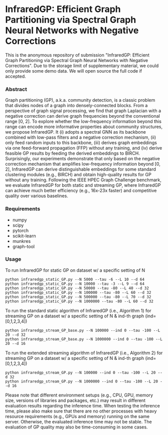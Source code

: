 # InfraredGP: Efficient Graph Partitioning via Spectral Graph Neural Networks with Negative Corrections

This is the anonymous repository of submission "InfraredGP: Efficient Graph Partitioning via Spectral Graph Neural Networks with Negative Corrections". Due to the storage limit of supplementary material, we could only provide some demo data. We will open source the full code if accepted.

### Abstract
Graph partitioning (GP), a.k.a. community detection, is a classic problem that divides nodes of a graph into densely-connected blocks. From a perspective of graph signal processing, we find that graph Laplacian with a negative correction can derive graph frequencies beyond the conventional range [0, 2]. To explore whether the low-frequency information beyond this range can encode more informative properties about community structures, we propose InfraredGP. It (i) adopts a spectral GNN as its backbone combined with low-pass filters and a negative correction mechanism, (ii) only feed random inputs to this backbone, (iii) derives graph embeddings via one feed-forward propagation (FFP) without any training, and (iv) derive feasible GP results by feeding the derived embeddings to BIRCH. Surprisingly, our experiments demonstrate that only based on the negative correction mechanism that amplifies low-frequency information beyond [0, 2], InfraredGP can derive distinguishable embeddings for some standard clustering modules (e.g., BIRCH) and obtain high-quality results for GP without any training. Following the IEEE HPEC Graph Challenge benchmark, we evaluate InfraredGP for both static and streaming GP, where InfraredGP can achieve much better efficiency (e.g., 16x-23x faster) and competitive quality over various baselines.

### Requirements
- numpy
- scipy
- pytorch
- scikit-learn
- munkres
- graph-tool

### Usage
To run InfraredGP for static GP on dataset w/ a specific setting of N
```
python infraredgp_static_GP.py --N 5000 --tau -6 --L 10 --d 64
python infraredgp_static_GP.py --N 10000 --tau -3 --L 9 --d 64
python infraredgp_static_GP.py --N 50000 --tau -80 --L 40 --d 32
python infraredgp_static_GP.py --N 100000 --tau -80 --L 60 --d 32
python infraredgp_static_GP.py --N 500000 --tau -80 --L 70 --d 32
python infraredgp_static_GP.py --N 1000000 --tau -80 --L 60 --d 32
```
To run the standard static algorithm of InfraredGP (i.e., Algorithm 1) for streaming GP on a dataset w/ a specific setting of N & ind-th graph (ind=[0,1,2,3,4])
```
python infraredgp_stream_GP_base.py --N 100000 --ind 0 --tau -100 --L 20 --d 32
python infraredgp_stream_GP_base.py --N 1000000 --ind 0 --tau -100 --L 20 --d 16
```
To run the extended streaming algorithm of InfraredGP (i.e., Algorithm 2) for streaming GP on a dataset w/ a specific setting of N & ind-th graph (ind=[0,1,2,3,4])
```
python infraredgp_stream_GP.py --N 100000 --ind 0 --tau -100 --L 20 --d 32
python infraredgp_stream_GP.py --N 1000000 --ind 0 --tau -100 --L 20 --d 16
```

Please note that different environment setups (e.g., CPU, GPU, memory size, versions of libraries and packages, etc.) may result in different evaluation results regarding the inference time. When testing the inference time, please also make sure that there are no other processes with heavy resource requirements (e.g., GPUs and memory) running on the same server. Otherwise, the evaluated inference time may not be stable. The evaluation of GP quality may also be time-consuming in some cases.